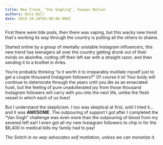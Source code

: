 ```yaml
---
title: New Trend, "Van Goghing", Sweeps Nation
authors: Dale Bell
date: 2019-10-28T04:00:00.000Z
---
```


First there were tide pods, then there was vaping, but this wacky new trend that's working its way through the country is putting all the others to shame.

Started online by a group of mentally unstable Instagram influencers, this new trend has teenagers all over the country getting drunk out of their minds on absinthe, cutting off their left ear with a straight razor, and then sending it to a brothel in Arles.

You’re probably thinking “is it worth it to irreparably mutilate myself just to get a couple thousand Instagram followers?” Of course it is! Your body will continue to deteriorate through the years until you die as an emaciated husk, but the feeling of pure unadulterated joy from those thousand Instagram followers will carry with you into the next life, unlike the flesh vessel in which each of us lives!

But I understand the skepticism. I too was skeptical at first, until I tried it… and it was **AWESOME**. The outpouring of support I got after I completed the “Van Gogh” challenge was even more than the outpouring of blood from my severed left ear! I even got all my new Instagram followers to chip in for the $6,400 in medical bills my family had to pay! 

_The Snitch in no way advocates self mutilation, unless we can monetize it._
